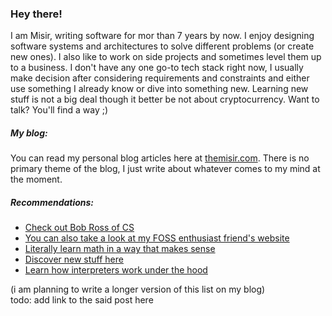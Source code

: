 ### Hey there!

I am Misir, writing software for mor than 7 years by now. I enjoy designing software systems and architectures to solve different problems (or create new ones). I also like to work on side projects and sometimes level them up to a business. I don't have any one go-to tech stack right now, I usually make decision after considering requirements and constraints and either use something I already know or dive into something new. Learning new stuff is not a big deal though it better be not about cryptocurrency. Want to talk? You'll find a way ;)

##### My blog:

You can read my personal blog articles here at [themisir.com](https://themisir.com). There is no primary theme of the blog, I just write about whatever comes to my mind at the moment.

##### Recommendations:

- [Check out Bob Ross of CS](https://www.youtube.com/@BenEater)
- [You can also take a look at my FOSS enthusiast friend's website](https://rahim.li)
- [Literally learn math in a way that makes sense](https://www.youtube.com/@3blue1brown)
- [Discover new stuff here](https://www.reddit.com/r/programming/)
- [Learn how interpreters work under the hood](http://craftinginterpreters.com/)

(i am planning to write a longer version of this list on my blog)\
todo: add link to the said post here
